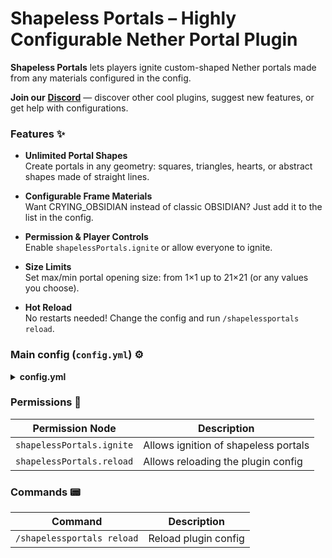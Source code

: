 # Shapeless Portals – Highly Configurable Nether Portal Plugin

**Shapeless Portals** lets players ignite custom-shaped Nether portals made from any materials configured in the config.

**Join our** [**Discord**](https://discord.gg/YGzA4UxzFB) — discover other cool plugins, suggest new features, or get help with configurations.

### Features ✨

- **Unlimited Portal Shapes**  
  Create portals in any geometry: squares, triangles, hearts, or abstract shapes made of straight lines.

- **Configurable Frame Materials**  
  Want CRYING_OBSIDIAN instead of classic OBSIDIAN? Just add it to the list in the config.

- **Permission & Player Controls**  
  Enable `shapelessPortals.ignite` or allow everyone to ignite.

- **Size Limits**  
  Set max/min portal opening size: from 1×1 up to 21×21 (or any values you choose).

- **Hot Reload**  
  No restarts needed! Change the config and run `/shapelessportals reload`.

### Main config (`config.yml`) ⚙️

<details>
  <summary><strong>config.yml</strong></summary>

  ```yaml
# Join our discord - https://discord.gg/YGzA4UxzFB you can find other cool plugins there.
# "shapelessPortals.reload" - permission required to use "/shapelessportals reload" command

# if true, only players can ignite shapeless portals
onlyPlayerCanIgnite: false

# if true, players must have permission to ignite shapeless portals
isPermissionRequired: false
permission: "shapelessPortals.ignite"

# max width/height of portal opening (portal blocks)
maxWidth: 21
maxHeight: 21

# min size of portal opening (portal blocks)
minPortalSize: 1

# allowed frame materials (Obsidian, Crying Obsidian, etc.)
portalFrameMaterials:
  - OBSIDIAN
  - CRYING_OBSIDIAN

# reload messages, supports MiniMessage
noPermissionToReload: "<red>✘ <white>You don't have permission!"
successfullyReloaded: "<green>✔ <white>Config reloaded!"
````

</details>

### Permissions 🔐

| Permission Node           | Description                          |
| ------------------------- | ------------------------------------ |
| `shapelessPortals.ignite` | Allows ignition of shapeless portals |
| `shapelessPortals.reload` | Allows reloading the plugin config   |

### Commands 📟

| Command                    | Description                   |
| -------------------------- | ----------------------------- |
| `/shapelessportals reload` | Reload plugin config          |

